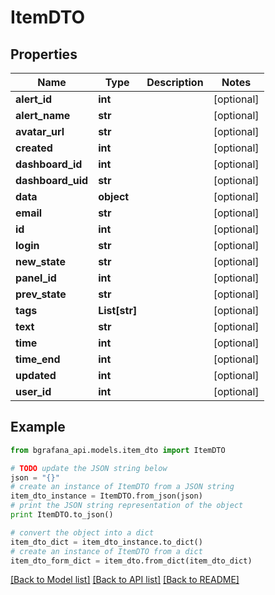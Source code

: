 # ItemDTO


## Properties
Name | Type | Description | Notes
------------ | ------------- | ------------- | -------------
**alert_id** | **int** |  | [optional] 
**alert_name** | **str** |  | [optional] 
**avatar_url** | **str** |  | [optional] 
**created** | **int** |  | [optional] 
**dashboard_id** | **int** |  | [optional] 
**dashboard_uid** | **str** |  | [optional] 
**data** | **object** |  | [optional] 
**email** | **str** |  | [optional] 
**id** | **int** |  | [optional] 
**login** | **str** |  | [optional] 
**new_state** | **str** |  | [optional] 
**panel_id** | **int** |  | [optional] 
**prev_state** | **str** |  | [optional] 
**tags** | **List[str]** |  | [optional] 
**text** | **str** |  | [optional] 
**time** | **int** |  | [optional] 
**time_end** | **int** |  | [optional] 
**updated** | **int** |  | [optional] 
**user_id** | **int** |  | [optional] 

## Example

```python
from bgrafana_api.models.item_dto import ItemDTO

# TODO update the JSON string below
json = "{}"
# create an instance of ItemDTO from a JSON string
item_dto_instance = ItemDTO.from_json(json)
# print the JSON string representation of the object
print ItemDTO.to_json()

# convert the object into a dict
item_dto_dict = item_dto_instance.to_dict()
# create an instance of ItemDTO from a dict
item_dto_form_dict = item_dto.from_dict(item_dto_dict)
```
[[Back to Model list]](../README.md#documentation-for-models) [[Back to API list]](../README.md#documentation-for-api-endpoints) [[Back to README]](../README.md)


